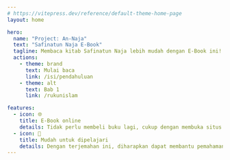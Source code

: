 ```yaml
---
# https://vitepress.dev/reference/default-theme-home-page
layout: home

hero:
  name: "Project: An-Naja"
  text: "Safinatun Naja E-Book"
  tagline: Membaca kitab Safinatun Naja lebih mudah dengan E-Book ini!
  actions:
    - theme: brand
      text: Mulai baca
      link: /isi/pendahuluan
    - theme: alt
      text: Bab 1
      link: /rukunislam

features:
  - icon: 🌐
    title: E-Book online
    details: Tidak perlu membeli buku lagi, cukup dengan membuka situs ini!
  - icon: 📘
    title: Mudah untuk dipelajari
    details: Dengan terjemahan ini, diharapkan dapat membantu pemahaman pembaca.
---
```


